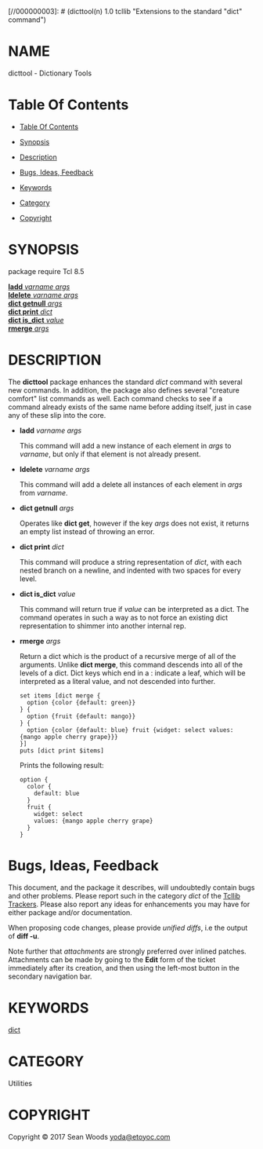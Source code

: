 
[//000000001]: # (dicttool - Extensions to the standard "dict" command)
[//000000002]: # (Generated from file 'dicttool.man' by tcllib/doctools with format 'markdown')
[//000000003]: # (dicttool(n) 1.0 tcllib "Extensions to the standard "dict" command")

# NAME

dicttool - Dictionary Tools

# <a name='toc'></a>Table Of Contents

  -  [Table Of Contents](#toc)

  -  [Synopsis](#synopsis)

  -  [Description](#section1)

  -  [Bugs, Ideas, Feedback](#section2)

  -  [Keywords](#keywords)

  -  [Category](#category)

  -  [Copyright](#copyright)

# <a name='synopsis'></a>SYNOPSIS

package require Tcl 8.5  

[__ladd__ *varname* *args*](#1)  
[__ldelete__ *varname* *args*](#2)  
[__dict getnull__ *args*](#3)  
[__dict print__ *dict*](#4)  
[__dict is_dict__ *value*](#5)  
[__rmerge__ *args*](#6)  

# <a name='description'></a>DESCRIPTION

The __dicttool__ package enhances the standard *dict* command with several new
commands. In addition, the package also defines several "creature comfort" list
commands as well. Each command checks to see if a command already exists of the
same name before adding itself, just in case any of these slip into the core.

  - <a name='1'></a>__ladd__ *varname* *args*

    This command will add a new instance of each element in *args* to *varname*,
    but only if that element is not already present.

  - <a name='2'></a>__ldelete__ *varname* *args*

    This command will add a delete all instances of each element in *args* from
    *varname*.

  - <a name='3'></a>__dict getnull__ *args*

    Operates like __dict get__, however if the key *args* does not exist, it
    returns an empty list instead of throwing an error.

  - <a name='4'></a>__dict print__ *dict*

    This command will produce a string representation of *dict*, with each
    nested branch on a newline, and indented with two spaces for every level.

  - <a name='5'></a>__dict is_dict__ *value*

    This command will return true if *value* can be interpreted as a dict. The
    command operates in such a way as to not force an existing dict
    representation to shimmer into another internal rep.

  - <a name='6'></a>__rmerge__ *args*

    Return a dict which is the product of a recursive merge of all of the
    arguments. Unlike __dict merge__, this command descends into all of the
    levels of a dict. Dict keys which end in a : indicate a leaf, which will be
    interpreted as a literal value, and not descended into further.

        set items [dict merge {
          option {color {default: green}}
        } {
          option {fruit {default: mango}}
        } {
          option {color {default: blue} fruit {widget: select values: {mango apple cherry grape}}}
        }]
        puts [dict print $items]

    Prints the following result:

        option {
          color {
            default: blue
          }
          fruit {
            widget: select
            values: {mango apple cherry grape}
          }
        }

# <a name='section2'></a>Bugs, Ideas, Feedback

This document, and the package it describes, will undoubtedly contain bugs and
other problems. Please report such in the category *dict* of the [Tcllib
Trackers](http://core.tcl.tk/tcllib/reportlist). Please also report any ideas
for enhancements you may have for either package and/or documentation.

When proposing code changes, please provide *unified diffs*, i.e the output of
__diff -u__.

Note further that *attachments* are strongly preferred over inlined patches.
Attachments can be made by going to the __Edit__ form of the ticket immediately
after its creation, and then using the left-most button in the secondary
navigation bar.

# <a name='keywords'></a>KEYWORDS

[dict](../../../../index.md#dict)

# <a name='category'></a>CATEGORY

Utilities

# <a name='copyright'></a>COPYRIGHT

Copyright &copy; 2017 Sean Woods <yoda@etoyoc.com>
